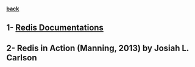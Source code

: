 #### [back](admin_main.md)

## 1- [Redis Documentations](http://redis.io/documentation)
## 2- Redis in Action (Manning, 2013) by Josiah L. Carlson
